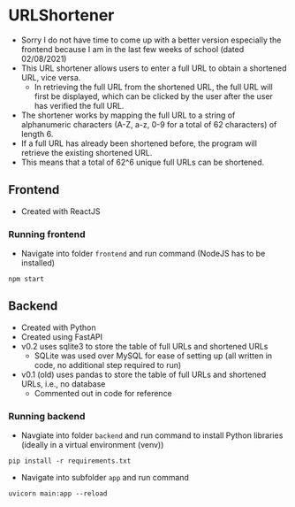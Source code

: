 # URLShortener

- Sorry I do not have time to come up with a better version especially the frontend because I am in the last few weeks of school (dated 02/08/2021)
- This URL shortener allows users to enter a full URL to obtain a shortened URL, vice versa.
  - In retrieving the full URL from the shortened URL, the full URL will first be displayed, which can be clicked by the user after the user has verified the full URL.
- The shortener works by mapping the full URL to a string of alphanumeric characters (A-Z, a-z, 0-9 for a total of 62 characters) of length 6.
- If a full URL has already been shortened before, the program will retrieve the existing shortened URL.
- This means that a total of 62^6 unique full URLs can be shortened.

## Frontend
- Created with ReactJS
### Running frontend
- Navigate into folder `frontend` and run command (NodeJS has to be installed)
```
npm start
```

## Backend
- Created with Python
- Created using FastAPI
- v0.2 uses sqlite3 to store the table of full URLs and shortened URLs
  - SQLite was used over MySQL for ease of setting up (all written in code, no additional step required to run)
- v0.1 (old) uses pandas to store the table of full URLs and shortened URLs, i.e., no database
  - Commented out in code for reference
### Running backend
- Navgiate into folder `backend` and run command to install Python libraries (ideally in a virtual environment (venv))
```
pip install -r requirements.txt
```
- Navigate into subfolder `app` and run command
```
uvicorn main:app --reload
```
